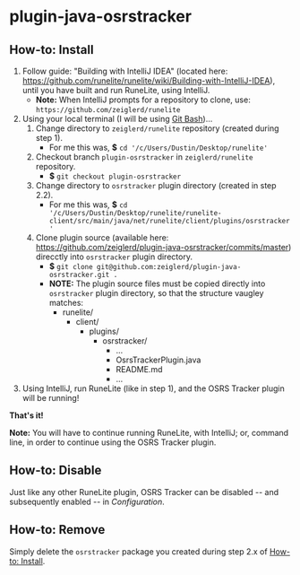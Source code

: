 # plugin-java-osrstracker


## How-to: Install
1. Follow guide: "Building with IntelliJ IDEA" (located here: https://github.com/runelite/runelite/wiki/Building-with-IntelliJ-IDEA), until you have built and run RuneLite, using IntelliJ.
    * **Note:** When IntelliJ prompts for a repository to clone, use: `https://github.com/zeiglerd/runelite`
2. Using your local terminal (I will be using [Git Bash](https://git-scm.com/downloads))...
    1. Change directory to `zeiglerd/runelite` repository (created during step 1).
        * For me this was, **$** `cd '/c/Users/Dustin/Desktop/runelite'`
    2. Checkout branch `plugin-osrstracker` in `zeiglerd/runelite` repository.
        * **$** `git checkout plugin-osrstracker`
    3. Change directory to `osrstracker` plugin directory (created in step 2.2).
        * For me this was, **$** `cd '/c/Users/Dustin/Desktop/runelite/runelite-client/src/main/java/net/runelite/client/plugins/osrstracker'`
    4. Clone plugin source (available here: https://github.com/zeiglerd/plugin-java-osrstracker/commits/master) direcctly into `osrstracker` plugin directory.
        * **$** `git clone git@github.com:zeiglerd/plugin-java-osrstracker.git .`
        * **NOTE:** The plugin source files must be copied directly into `osrstracker` plugin directory, so that the structure vaugley matches:
            * runelite/
                * client/
                    * plugins/
                        * osrstracker/
                            * ...
                            * OsrsTrackerPlugin.java
                            * README.md
                            * ...
4. Using IntelliJ, run RuneLite (like in step 1), and the OSRS Tracker plugin will be running!

**That's it!**

**Note:** You will have to continue running RuneLite, with IntelliJ; or, command line, in order to continue using the OSRS Tracker plugin.


## How-to: Disable
Just like any other RuneLite plugin, OSRS Tracker can be disabled -- and subsequently enabled -- in *Configuration*.


## How-to: Remove
Simply delete the `osrstracker` package you created during step 2.x of [How-to: Install](#how-to-install).
